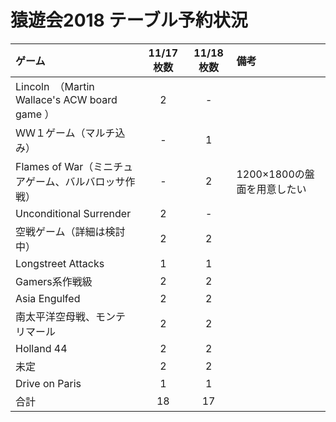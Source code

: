 # 猿遊会2018 テーブル予約状況

|ゲーム|11/17枚数|11/18枚数|備考|
|:----|:----:|:----:|:----|
|Lincoln　（Martin Wallace's ACW board game ）|2|-||
|ＷＷ１ゲーム（マルチ込み）|-|1||
Flames of War（ミニチュアゲーム、バルバロッサ作戦）|-|2|1200×1800の盤面を用意したい|
|Unconditional Surrender|2|-||
|空戦ゲーム（詳細は検討中）|2|2||
|Longstreet Attacks|1|1|
|Gamers系作戦級|2|2||
|Asia Engulfed|2|2||
|南太平洋空母戦、モンテリマール|2|2||
|Holland 44|2|2||
|未定|2|2||
|Drive on Paris|1|1||
|合計|18|17||
